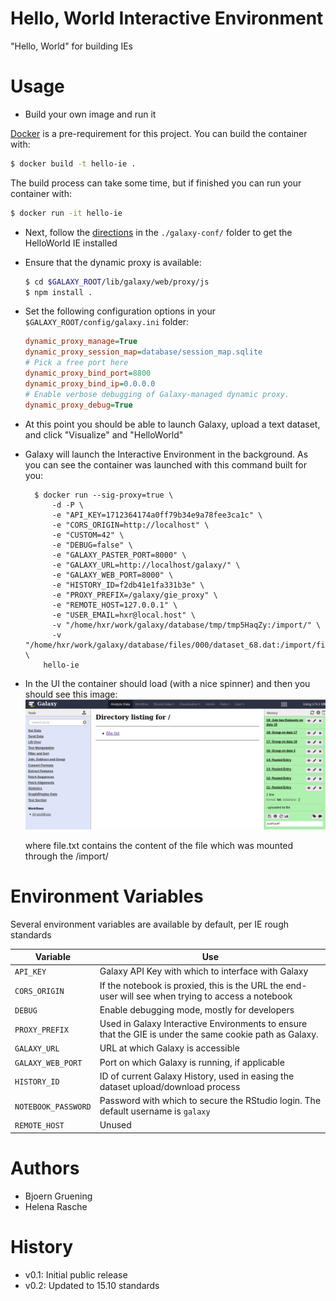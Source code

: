 Hello, World Interactive Environment
====================================

"Hello, World" for building IEs

Usage
=====

* Build your own image and run it

 [Docker](https://www.docker.com) is a pre-requirement for this project. You can build the container with:
 ```bash
 $ docker build -t hello-ie .
 ```
 The build process can take some time, but if finished you can run your container with:

 ```bash
 $ docker run -it hello-ie
 ```
* Next, follow the [directions](galaxy-conf/README.md) in the `./galaxy-conf/`
  folder to get the HelloWorld IE installed
* Ensure that the dynamic proxy is available:

  ```bash
  $ cd $GALAXY_ROOT/lib/galaxy/web/proxy/js
  $ npm install .
  ```
* Set the following configuration options in your `$GALAXY_ROOT/config/galaxy.ini` folder:

  ```ini
  dynamic_proxy_manage=True
  dynamic_proxy_session_map=database/session_map.sqlite
  # Pick a free port here
  dynamic_proxy_bind_port=8800
  dynamic_proxy_bind_ip=0.0.0.0
  # Enable verbose debugging of Galaxy-managed dynamic proxy.
  dynamic_proxy_debug=True
  ```
* At this point you should be able to launch Galaxy, upload a text dataset,
  and click "Visualize" and "HelloWorld"
* Galaxy will launch the Interactive Environment in the background. As you can
  see the container was launched with this command built for you:

  ```console
    $ docker run --sig-proxy=true \
        -d -P \
        -e "API_KEY=1712364174a0ff79b34e9a78fee3ca1c" \
        -e "CORS_ORIGIN=http://localhost" \
        -e "CUSTOM=42" \
        -e "DEBUG=false" \
        -e "GALAXY_PASTER_PORT=8000" \
        -e "GALAXY_URL=http://localhost/galaxy/" \
        -e "GALAXY_WEB_PORT=8000" \
        -e "HISTORY_ID=f2db41e1fa331b3e" \
        -e "PROXY_PREFIX=/galaxy/gie_proxy" \
        -e "REMOTE_HOST=127.0.0.1" \
        -e "USER_EMAIL=hxr@local.host" \
        -v "/home/hxr/work/galaxy/database/tmp/tmp5HaqZy:/import/" \
        -v "/home/hxr/work/galaxy/database/files/000/dataset_68.dat:/import/file.dat:ro" \
      hello-ie
  ```
* In the UI the container should load (with a nice spinner) and then you should see this image:
  ![](./hello-world.png)

  where file.txt contains the content of the file which was mounted through the /import/

Environment Variables
=====================

Several environment variables are available by default, per IE rough standards

Variable            | Use
------------------- | ---
`API_KEY`           | Galaxy API Key with which to interface with Galaxy
`CORS_ORIGIN`       | If the notebook is proxied, this is the URL the end-user will see when trying to access a notebook
`DEBUG`             | Enable debugging mode, mostly for developers
`PROXY_PREFIX`      | Used in Galaxy Interactive Environments to ensure that the GIE is under the same cookie path as Galaxy.
`GALAXY_URL`        | URL at which Galaxy is accessible
`GALAXY_WEB_PORT`   | Port on which Galaxy is running, if applicable
`HISTORY_ID`        | ID of current Galaxy History, used in easing the dataset upload/download process
`NOTEBOOK_PASSWORD` | Password with which to secure the RStudio login. The default username is `galaxy`
`REMOTE_HOST`       | Unused


Authors
=======

 * Bjoern Gruening
 * Helena Rasche

History
=======

- v0.1: Initial public release
- v0.2: Updated to 15.10 standards
